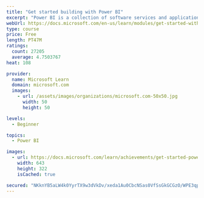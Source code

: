 ```yaml
---
title: "Get started building with Power BI"
excerpt: "Power BI is a collection of software services and applications that let you connect to all sorts of data sources and create compelling visuals and reports. You can benefit from receiving those reports, or you can share them with others inside or outside your organization. Learn the basics of Power BI, how its services and applications work together, and how they can be used to create or experience compelling visuals and analytics based on your data."
webUrl: https://docs.microsoft.com/en-us/learn/modules/get-started-with-power-bi/
type: course
price: Free
length: PT47M
ratings:
  count: 27205
  average: 4.7503767
heat: 108

provider:
  name: Microsoft Learn
  domain: microsoft.com
  images:
    - url: /assets/images/organizations/microsoft.com-50x50.jpg
      width: 50
      height: 50

levels:
  - Beginner

topics:
  - Power BI

images:
  - url: https://docs.microsoft.com/learn/achievements/get-started-power-bi-social.png
    width: 643
    height: 322
    isCached: true

secured: "NKknYB5aLW4k0YyrTX9w3dVkDv/xeda1Au0CbcNSas0VfSsGkGCGzO/WPE3qplYoXoF40eyNcUDXJ0z0UYjmjAol4R16jQlFogu+WFU+H0DHthPd+ZZXBtBIpzqwK0Jus+TGz48iasS0SlZM5cX9DJqsIs0tzHT7BczIntU50QWBIl2K0xRYkOpD41tIsyOPCBclwHFgPYcjN5GyCEnSUDTI5EZ8muAi4+tFpBTtDwoyQ0AJ9aq21L4OK8fl8yncODQwh1TZ+6vZdMTPBC2VmZ6I+UZxPxcCNGG/PcRN7AdExYXrjJUdha5MGxIyH6XXj1m7IQbO3jo7+9aeuK6gIH2TPY37IR/FctltX9d9mvRAVIyPdp9IpU2VSlTYLkMFPZiuiMj+K+4nlZ5qheLvTCEwqS6vAS4446nGlhimA3mZCpu5zjq7vqLuIw1g/Y5H;uGfZydpNRtl6N+nQYZ+38w=="
---
```


